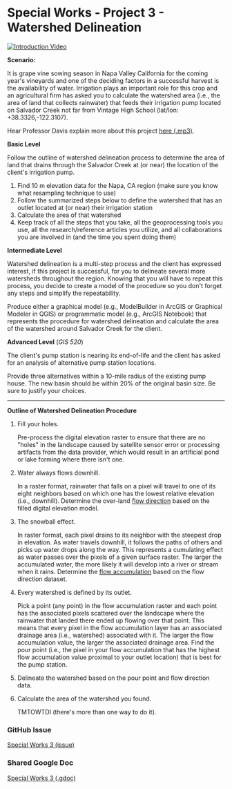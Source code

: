 # Special Works - Project 3 - Watershed Delineation

[![Introduction Video](http://img.youtube.com/vi/63zNerTJgv4/0.jpg)](https://youtu.be/63zNerTJgv4 "Special Works 3")

**Scenario:**  

It is grape vine sowing season in Napa Valley California for the coming year's vineyards and one of the deciding factors in a successful harvest is the availability of water. 
Irrigation plays an important role for this crop and an agricultural firm has asked you to calculate the watershed area (i.e., the area of land that collects rainwater) that feeds their irrigation pump located on Salvador Creek not far from Vintage High School (lat/lon: +38.3326,-122.3107). 

Hear Professor Davis explain more about this project [here (.mp3)](https://drive.google.com/file/d/1VooohsXYCGsWZLOavzFfbGd9HA06H3hF/view).

**Basic Level** 

Follow the outline of watershed delineation process to determine the area of land that drains through the Salvador Creek at (or near) the location of the client's irrigation pump.

1.  Find 10 m elevation data for the Napa, CA region (make sure you know what resampling technique to use)
2.  Follow the summarized steps below to define the watershed that has an outlet located at (or near) their irrigation station
3.  Calculate the area of that watershed
4.  Keep track of all the steps that you take, all the geoprocessing tools you use, all the research/reference articles you utilize, and all collaborations you are involved in (and the time you spent doing them)

**Intermediate Level**

Watershed delineation is a multi-step process and the client has expressed interest, if this project is successful, for you to delineate several more watersheds throughout the region. 
Knowing that you will have to repeat this process, you decide to create a model of the procedure so you don't forget any steps and simplify the repeatability.

Produce either a graphical model (e.g., ModelBuilder in ArcGIS or Graphical Modeler in QGIS) or programmatic model (e.g., ArcGIS Notebook) that represents the procedure for watershed delineation and calculate the area of the watershed around Salvador Creek for the client.

**Advanced Level** (_GIS 520_)

The client's pump station is nearing its end-of-life and the client has asked for an analysis of alternative pump station locations.

Provide three alternatives within a 10-mile radius of the existing pump house.
The new basin should be within 20% of the original basin size.
Be sure to justify your choices.

---

**Outline of Watershed Delineation Procedure**

1.  Fill your holes.

    Pre-process the digital elevation raster to ensure that there are no "holes" in the landscape caused by satellite sensor error or processing artifacts from the data provider, which would result in an artificial pond or lake forming where there isn't one.
2.  Water always flows downhill. 
    
    In a raster format, rainwater that falls on a pixel will travel to one of its eight neighbors based on which one has the lowest relative elevation (i.e., downhill). 
    Determine the over-land [flow direction](https://pro.arcgis.com/en/pro-app/latest/tool-reference/spatial-analyst/how-flow-direction-works.htm) based on the filled digital elevation model.
3.  The snowball effect.

    In raster format, each pixel drains to its neighbor with the steepest drop in elevation. 
    As water travels downhill, it follows the paths of others and picks up water drops along the way. 
    This represents a cumulating effect as water passes over the pixels of a given surface raster. 
    The larger the accumulated water, the more likely it will develop into a river or stream when it rains.
    Determine the [flow accumulation](https://pro.arcgis.com/en/pro-app/latest/tool-reference/spatial-analyst/how-flow-accumulation-works.htm) based on the flow direction dataset.
4.  Every watershed is defined by its outlet. 

    Pick a point (any point) in the flow accumulation raster and each point has the associated pixels scattered over the landscape where the rainwater that landed there ended up flowing over that point.
    This means that every pixel in the flow accumulation layer has an associated drainage area (i.e., watershed) associated with it.
    The larger the flow accumulation value, the larger the associated drainage area.
    Find the pour point (i.e., the pixel in your flow accumulation that has the highest flow accumulation value proximal to your outlet location) that is best for the pump station.
5.  Delineate the watershed based on the pour point and flow direction data.
6.  Calculate the area of the watershed you found.
    
    TMTOWTDI (there's more than one way to do it).

### GitHub Issue
[Special Works 3 (issue)](https://github.com/cga-wm/advgis-echo/issues/4)

### Shared Google Doc 
[Special Works 3 (.gdoc)](https://docs.google.com/document/d/1anrl_3Zeow7ZUGmfeRw-2RWirkCwPzsc5_QizuFcflA/edit?usp=sharing)

